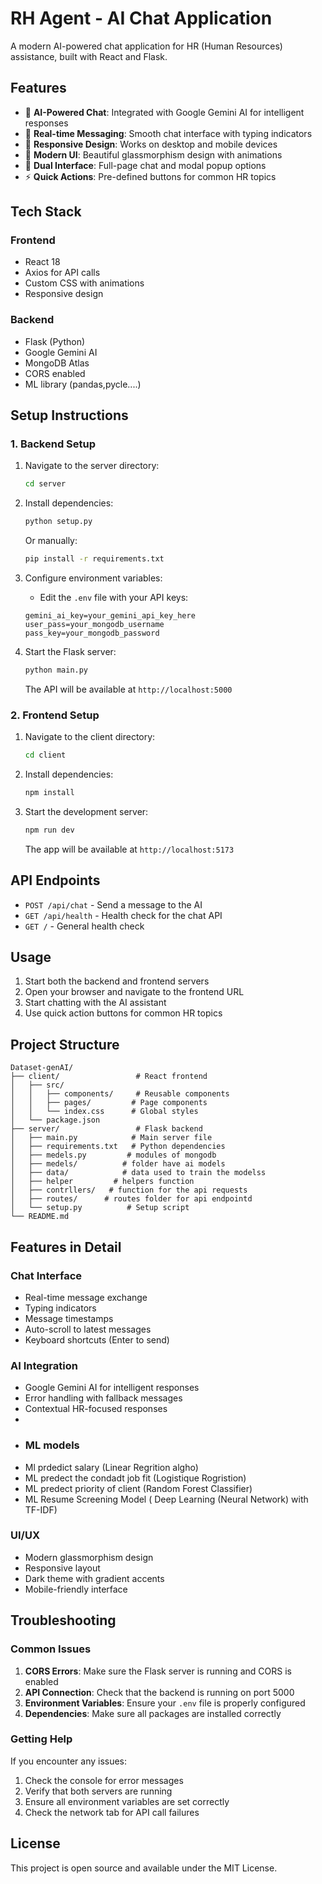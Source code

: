 # RH Agent - AI Chat Application

A modern AI-powered chat application for HR (Human Resources) assistance, built with React and Flask.

## Features

- 🤖 **AI-Powered Chat**: Integrated with Google Gemini AI for intelligent responses
- 💬 **Real-time Messaging**: Smooth chat interface with typing indicators
- 📱 **Responsive Design**: Works on desktop and mobile devices
- 🎨 **Modern UI**: Beautiful glassmorphism design with animations
- 🔄 **Dual Interface**: Full-page chat and modal popup options
- ⚡ **Quick Actions**: Pre-defined buttons for common HR topics

## Tech Stack

### Frontend
- React 18
- Axios for API calls
- Custom CSS with animations
- Responsive design

### Backend
- Flask (Python)
- Google Gemini AI
- MongoDB Atlas
- CORS enabled
- ML library (pandas,pycle....)

## Setup Instructions

### 1. Backend Setup

1. Navigate to the server directory:
   ```bash
   cd server
   ```

2. Install dependencies:
   ```bash
   python setup.py
   ```
   Or manually:
   ```bash
   pip install -r requirements.txt
   ```

3. Configure environment variables:
   - Edit the `.env` file with your API keys:
   ```env
   gemini_ai_key=your_gemini_api_key_here
   user_pass=your_mongodb_username
   pass_key=your_mongodb_password
   ```

4. Start the Flask server:
   ```bash
   python main.py
   ```
   The API will be available at `http://localhost:5000`

### 2. Frontend Setup

1. Navigate to the client directory:
   ```bash
   cd client
   ```

2. Install dependencies:
   ```bash
   npm install
   ```

3. Start the development server:
   ```bash
   npm run dev
   ```
   The app will be available at `http://localhost:5173`

## API Endpoints

- `POST /api/chat` - Send a message to the AI
- `GET /api/health` - Health check for the chat API
- `GET /` - General health check

## Usage

1. Start both the backend and frontend servers
2. Open your browser and navigate to the frontend URL
3. Start chatting with the AI assistant
4. Use quick action buttons for common HR topics

## Project Structure

```
Dataset-genAI/
├── client/                 # React frontend
│   ├── src/
│   │   ├── components/     # Reusable components
│   │   ├── pages/         # Page components
│   │   └── index.css      # Global styles
│   └── package.json
├── server/                 # Flask backend
│   ├── main.py            # Main server file
│   ├── requirements.txt   # Python dependencies
│   ├── medels.py         # modules of mongodb
│   ├── medels/          # folder have ai models
│   ├── data/            # data used to train the modelss
│   ├── helper         # helpers function
│   ├── contrllers/   # function for the api requests
│   ├── routes/      # routes folder for api endpointd 
│   └── setup.py          # Setup script
└── README.md
```

## Features in Detail

### Chat Interface
- Real-time message exchange
- Typing indicators
- Message timestamps
- Auto-scroll to latest messages
- Keyboard shortcuts (Enter to send)

### AI Integration
- Google Gemini AI for intelligent responses
- Error handling with fallback messages
- Contextual HR-focused responses
- 
- ### ML models
- Ml prdedict salary (Linear Regrition algho)
- ML predect the condadt job fit (Logistique Rogristion)
- ML predect priority of client (Random Forest Classifier)
- ML Resume Screening Model ( Deep Learning (Neural Network) with TF-IDF) 

### UI/UX
- Modern glassmorphism design
- Responsive layout
- Dark theme with gradient accents
- Mobile-friendly interface

## Troubleshooting

### Common Issues

1. **CORS Errors**: Make sure the Flask server is running and CORS is enabled
2. **API Connection**: Check that the backend is running on port 5000
3. **Environment Variables**: Ensure your `.env` file is properly configured
4. **Dependencies**: Make sure all packages are installed correctly

### Getting Help

If you encounter any issues:
1. Check the console for error messages
2. Verify that both servers are running
3. Ensure all environment variables are set correctly
4. Check the network tab for API call failures

## License

This project is open source and available under the MIT License.
